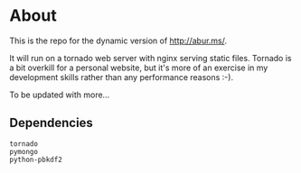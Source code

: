 # About

This is the repo for the dynamic version of http://abur.ms/.

It will run on a tornado web server with nginx serving static files. Tornado is a bit overkill for a personal website, but it's more of an exercise in my development skills rather than any performance reasons :-).

To be updated with more...

## Dependencies

```
tornado
pymongo
python-pbkdf2
```
